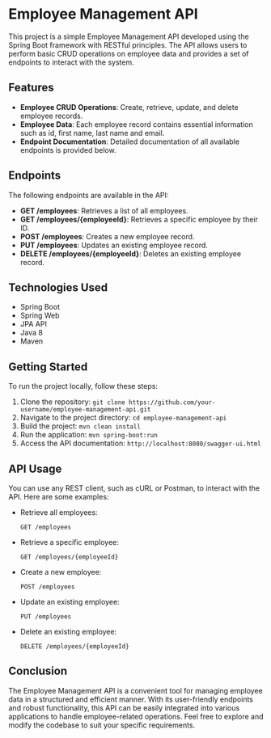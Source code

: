 # Employee Management API

This project is a simple Employee Management API developed using the Spring Boot framework with RESTful principles. The API allows users to perform basic CRUD operations on employee data and provides a set of endpoints to interact with the system.

## Features

- **Employee CRUD Operations**: Create, retrieve, update, and delete employee records.
- **Employee Data**: Each employee record contains essential information such as id, first name, last name and email.
- **Endpoint Documentation**: Detailed documentation of all available endpoints is provided below.

## Endpoints

The following endpoints are available in the API:

- **GET /employees**: Retrieves a list of all employees.
- **GET /employees/{employeeId}**: Retrieves a specific employee by their ID.
- **POST /employees**: Creates a new employee record.
- **PUT /employees**: Updates an existing employee record.
- **DELETE /employees/{employeeId}**: Deletes an existing employee record.

## Technologies Used

- Spring Boot
- Spring Web
- JPA API
- Java 8
- Maven

## Getting Started

To run the project locally, follow these steps:

1. Clone the repository: `git clone https://github.com/your-username/employee-management-api.git`
2. Navigate to the project directory: `cd employee-management-api`
3. Build the project: `mvn clean install`
4. Run the application: `mvn spring-boot:run`
5. Access the API documentation: `http://localhost:8080/swagger-ui.html`

## API Usage

You can use any REST client, such as cURL or Postman, to interact with the API. Here are some examples:

- Retrieve all employees:
  ```
  GET /employees
  ```

- Retrieve a specific employee:
  ```
  GET /employees/{employeeId}
  ```

- Create a new employee:
  ```
  POST /employees
  ```

- Update an existing employee:
  ```
  PUT /employees
  ```

- Delete an existing employee:
  ```
  DELETE /employees/{employeeId}
  ```


## Conclusion

The Employee Management API is a convenient tool for managing employee data in a structured and efficient manner. With its user-friendly endpoints and robust functionality, this API can be easily integrated into various applications to handle employee-related operations. Feel free to explore and modify the codebase to suit your specific requirements.